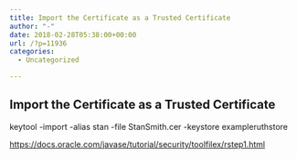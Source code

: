 ```yaml
---
title: Import the Certificate as a Trusted Certificate
author: "-"
date: 2018-02-28T05:38:00+00:00
url: /?p=11936
categories:
  - Uncategorized

---
```

## Import the Certificate as a Trusted Certificate
keytool -import -alias stan -file StanSmith.cer -keystore exampleruthstore

https://docs.oracle.com/javase/tutorial/security/toolfilex/rstep1.html
